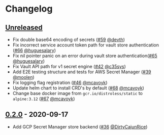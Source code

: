 # Changelog

<!---
All notable changes to this project will be documented in this file.
The format is based on [Keep a Changelog](https://keepachangelog.com/en/1.0.0/),
and this project adheres to [Semantic Versioning](https://semver.org/spec/v2.0.0.html).
-->

## [Unreleased](https://github.com/itscontained/secret-manager/compare/v0.2.0...HEAD)
- Fix double base64 encoding of secrets ([#59](https://github.com/itscontained/secret-manager/pull/59) [@devth](https://github.com/devth))
- Fix incorrect service account token path for vault store authentication ([#66](https://github.com/itscontained/secret-manager/pull/66) [@huguesalary](https://github.com/huguesalary))
- Fix nil pointer panic on an error during vault store authentication([#65](https://github.com/itscontained/secret-manager/pull/65) [@huguesalary](https://github.com/huguesalary))
- Fix Vault API path for v1 secret engine ([#42](https://github.com/itscontained/secret-manager/pull/42) [@c35sys](https://github.com/c35sys))
- Add E2E testing structure and tests for AWS Secret Manager ([#39](https://github.com/itscontained/secret-manager/pull/39) [@moolen](https://github.com/moolen))
- Fix logging flag registration ([#46](https://github.com/itscontained/secret-manager/pull/46) [@mcavoyk](https://github.com/mcavoyk))
- Update helm chart to install CRD's by default ([#68](https://github.com/itscontained/secret-manager/pull/68) [@mcavoyk](https://github.com/mcavoyk))
- Change base docker image from `gcr.io/distroless/static` to `alpine:3.12` ([#67](https://github.com/itscontained/secret-manager/pull/67) [@mcavoyk](https://github.com/mcavoyk))

## [0.2.0](https://github.com/itscontained/secret-manager/compare/v0.1.0...v0.2.0) - 2020-09-17
- Add GCP Secret Manager store backend ([#36](https://github.com/itscontained/secret-manager/pull/36) [@DirtyCajunRice](https://github.com/DirtyCajunRice))
